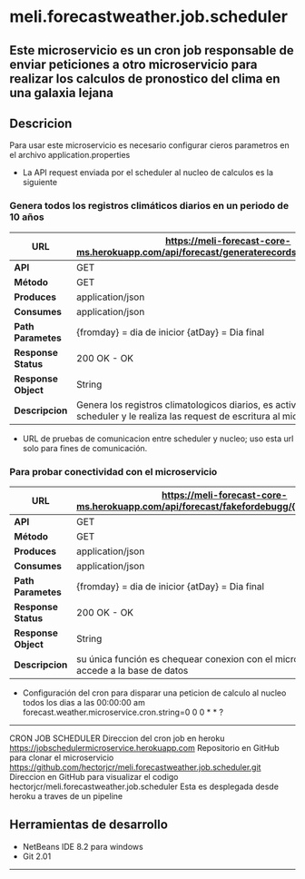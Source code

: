 # meli.forecastweather.job.scheduler
Este microservicio es un cron job responsable de enviar peticiones a otro microservicio para realizar los calculos de pronostico del clima en una galaxia lejana
---
## Descricion
Para usar este microservicio es necesario configurar cieros parametros en el archivo application.properties

* La API request enviada por el scheduler al nucleo de calculos es la siguiente

### Genera todos los registros climáticos diarios en un periodo de 10 años
| URL               | https://meli-forecast-core-ms.herokuapp.com/api/forecast/generaterecords/{fromday}/{atday}  |
| ----------        | ------------------------------- |
| __API__            | GET                        |
| __Método__            | GET                        |
| __Produces__          | application/json                |
| __Consumes__          | application/json                |
| __Path Parametes__    | {fromday} = dia de inicior {atDay}</code> = Dia final |
| __Response Status__   | 200 OK - OK                     |
| __Response Object__   | String                          |
| __Descripcion__       | Genera los registros climatologicos diarios, es activado por el Job scheduler y le realiza las request de escritura al microservicio de la BD        |

* URL de pruebas de comunicacion entre scheduler y nucleo; uso esta url solo para fines de comunicación.

### Para probar conectividad con el microservicio
| URL               | https://meli-forecast-core-ms.herokuapp.com/api/forecast/fakefordebugg/{fromday}/{atDay}  |
| ----------        | ------------------------------- |
| __API__            | GET                        |
| __Método__            | GET                        |
| __Produces__          | application/json                |
| __Consumes__          | application/json                |
| __Path Parametes__    | {fromday} = dia de inicior {atDay}</code> = Dia final |
| __Response Status__   | 200 OK - OK                     |
| __Response Object__   | String                          |
| __Descripcion__       | su única función es chequear conexion con el microservicio que accede a la base de datos        |

* Configuración del cron para disparar una peticion de calculo al nucleo todos los dias a las 00:00:00 am
    		forecast.weather.microservice.cron.string=0 0 0 * * ?
---

CRON JOB SCHEDULER 
	Direccion del cron job en heroku
		https://jobschedulermicroservice.herokuapp.com
	Repositorio en GitHub para clonar el microservicio
		https://github.com/hectorjcr/meli.forecastweather.job.scheduler.git
	Direccion en GitHub para visualizar el codigo
		hectorjcr/meli.forecastweather.job.scheduler
		Esta es desplegada desde heroku a traves de un pipeline

## Herramientas de desarrollo
<ul>
    <li>
        NetBeans IDE 8.2 para windows
    </li>
    <li>
        Git 2.01
    </li>
</ul>
<hr>



